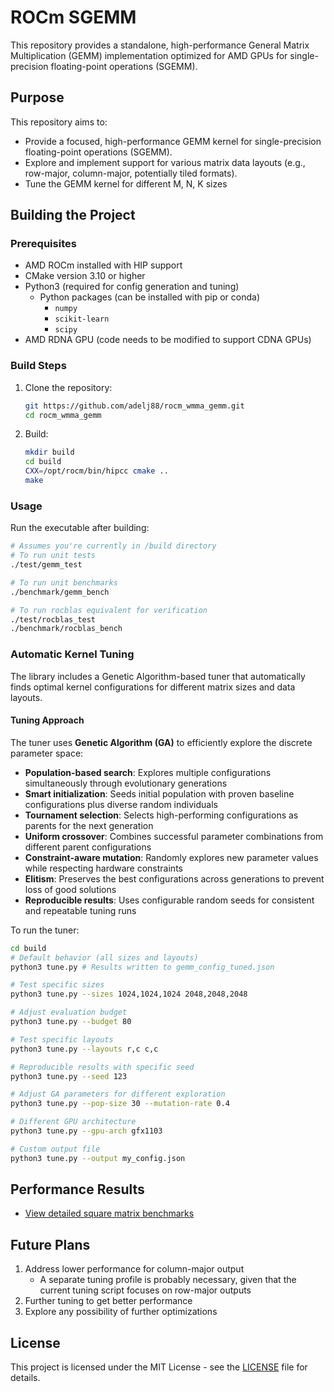 # ROCm SGEMM

This repository provides a standalone, high-performance General Matrix Multiplication (GEMM) implementation optimized for AMD GPUs for single-precision floating-point operations (SGEMM).

## Purpose
This repository aims to:
- Provide a focused, high-performance GEMM kernel for single-precision floating-point operations (SGEMM).
- Explore and implement support for various matrix data layouts (e.g., row-major, column-major, potentially tiled formats).
- Tune the GEMM kernel for different M, N, K sizes

## Building the Project

### Prerequisites
- AMD ROCm installed with HIP support
- CMake version 3.10 or higher
- Python3 (required for config generation and tuning)
  - Python packages (can be installed with pip or conda)
    - ``numpy``
    - ``scikit-learn``
    - ``scipy``
- AMD RDNA GPU (code needs to be modified to support CDNA GPUs)

### Build Steps
1. Clone the repository:
   ```bash
   git https://github.com/adelj88/rocm_wmma_gemm.git
   cd rocm_wmma_gemm
   ```
2. Build:
   ```bash
   mkdir build
   cd build
   CXX=/opt/rocm/bin/hipcc cmake ..
   make
   ```

### Usage
Run the executable after building:
```bash
# Assumes you're currently in /build directory
# To run unit tests
./test/gemm_test

# To run unit benchmarks
./benchmark/gemm_bench

# To run rocblas equivalent for verification
./test/rocblas_test
./benchmark/rocblas_bench
```

### Automatic Kernel Tuning
The library includes a Genetic Algorithm-based tuner that automatically finds optimal kernel configurations for different matrix sizes and data layouts.

#### **Tuning Approach**
The tuner uses **Genetic Algorithm (GA)** to efficiently explore the discrete parameter space:

- **Population-based search**: Explores multiple configurations simultaneously through evolutionary generations
- **Smart initialization**: Seeds initial population with proven baseline configurations plus diverse random individuals
- **Tournament selection**: Selects high-performing configurations as parents for the next generation
- **Uniform crossover**: Combines successful parameter combinations from different parent configurations
- **Constraint-aware mutation**: Randomly explores new parameter values while respecting hardware constraints
- **Elitism**: Preserves the best configurations across generations to prevent loss of good solutions
- **Reproducible results**: Uses configurable random seeds for consistent and repeatable tuning runs

To run the tuner:
```bash
cd build
# Default behavior (all sizes and layouts)
python3 tune.py # Results written to gemm_config_tuned.json

# Test specific sizes
python3 tune.py --sizes 1024,1024,1024 2048,2048,2048

# Adjust evaluation budget
python3 tune.py --budget 80

# Test specific layouts
python3 tune.py --layouts r,c c,c

# Reproducible results with specific seed
python3 tune.py --seed 123

# Adjust GA parameters for different exploration
python3 tune.py --pop-size 30 --mutation-rate 0.4

# Different GPU architecture
python3 tune.py --gpu-arch gfx1103

# Custom output file
python3 tune.py --output my_config.json
```

## Performance Results
- [View detailed square matrix benchmarks](docs/square.md)

## Future Plans
1. Address lower performance for column-major output
   - A separate tuning profile is probably necessary, given that the current tuning script focuses on row-major outputs
2. Further tuning to get better performance
3. Explore any possibility of further optimizations

## License

This project is licensed under the MIT License - see the [LICENSE](LICENSE) file for details.
